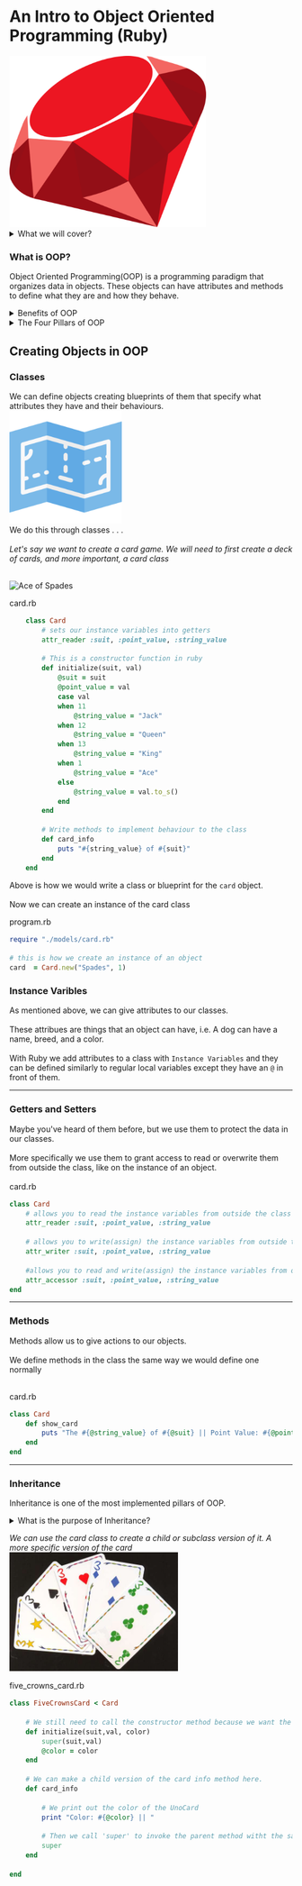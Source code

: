 # An Intro to Object Oriented Programming (Ruby)

<img src="https://github.com/adion81/ruby_lectures/blob/master/img/ruby.png" alt="Ruby" width="350px">

<details>
    <summary>What we will cover?</summary>
    <ol>
        <li>OOP as a design pattern</li>
        <li>Class Construction</li>
        <li>Getters and Setters</li>
        <li>Methods</li>
        <li>Instance Variables</li>
        <li>Inheritance</li>
        
    </ol>
</details>

### What is OOP?

Object Oriented Programming(OOP) is a programming paradigm that organizes data in objects.  These objects can have attributes and methods to define what they are and how they behave.

<details>
    <summary>Benefits of OOP</summary>
    <ul>
        <li>Easy to collaborate</li>
        <li>Scalabity of your application</li>
        <li>Makes your code efficient and resuable</li>
    </ul>
</details>

<details>
    <summary>The Four Pillars of OOP</summary>
    <ul>
        <li>Encapsulation</li>
        <li>Abstraction</li>
        <li>Polymorphism</li>
        <li>Inheritance</li>
    </ul>
</details>

## Creating Objects in OOP

### Classes
We can define objects creating blueprints of them that specify what attributes they have and their behaviours.<br>
<img src="https://github.com/adion81/ruby_lectures/blob/master/img/blueprint.png" alt="Blue Print" width="200px">
<br>
We do this through classes . . .<br>
<br>
*Let's say we want to create a card game.  We will need to first create a deck of cards, and more important, a card class*<br>
<br>

<img src="https://github.com/adion81/ruby_lectures/blob/master/img/ace.png" alt="Ace of Spades" width="200px">

card.rb

```ruby
    class Card
        # sets our instance variables into getters
        attr_reader :suit, :point_value, :string_value

        # This is a constructor function in ruby
        def initialize(suit, val)
            @suit = suit
            @point_value = val
            case val
            when 11
                @string_value = "Jack"
            when 12
                @string_value = "Queen"
            when 13
                @string_value = "King"
            when 1
                @string_value = "Ace"
            else
                @string_value = val.to_s()
            end
        end

        # Write methods to implement behaviour to the class
        def card_info
            puts "#{string_value} of #{suit}"
        end
    end
```

Above is how we would write a class or blueprint for the `card` object.<br>
<br>
Now we can create an instance of the card class

program.rb

```ruby
require "./models/card.rb"

# this is how we create an instance of an object
card  = Card.new("Spades", 1)

```

 ### Instance Varibles

 As mentioned above, we can give attributes to our classes.<br>
 <br>
 These attribues are things that an object can have, i.e. A dog can have a name, breed, and a color.<br>
 <br>
 With Ruby we add attributes to a class with `Instance Variables` and they can be defined similarly to regular local variables except they have an `@` in front of them.
<hr>

### Getters and Setters
Maybe you've heard of them before, but we use them to protect the data in our classes.<br>
<br>
More specifically we use them to grant access to read or overwrite them from outside the class, like on the instance of an object.<br>
<br>
card.rb

```ruby
class Card
    # allows you to read the instance variables from outside the class
    attr_reader :suit, :point_value, :string_value

    # allows you to write(assign) the instance variables from outside the class
    attr_writer :suit, :point_value, :string_value

    #allows you to read and write(assign) the instance variables from outside the class
    attr_accessor :suit, :point_value, :string_value
end
```
<hr>

### Methods

Methods allow us to give actions to our objects.<br>
<br>
We define methods in the class the same way we would define one normally<br>
<br>

card.rb

```ruby
class Card
    def show_card
        puts "The #{@string_value} of #{@suit} || Point Value: #{@point_value}"
    end
end
```
<hr>

### Inheritance

Inheritance is one of the most implemented pillars of OOP.

<details>
    <summary>What is the purpose of Inheritance?</summary>
    <p>Inheritance allows us to pass down attributes and methods of a class down to child classes.  Just like a parent will pass down genes and behaviours to their children.</p>
</details>

*We can use the card class to create a child or subclass version of it.  A more specific version of the card*<br>
<img src="https://github.com/adion81/ruby_lectures/blob/master/img/five_crowns.jpg" alt="Five Crowns" width="300px">

five_crowns_card.rb

```ruby
class FiveCrownsCard < Card

    # We still need to call the constructor method because we want the child class to have a color attribute.
    def initialize(suit,val, color)
        super(suit,val)
        @color = color
    end

    # We can make a child version of the card info method here.
    def card_info

        # We print out the color of the UnoCard
        print "Color: #{@color} || "

        # Then we call 'super' to invoke the parent method witht the same name!
        super
    end

end
```